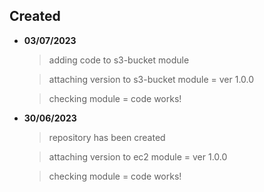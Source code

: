 ## Created

- **03/07/2023** 
	> adding code to s3-bucket module 

	> attaching version to s3-bucket module = ver 1.0.0

	> checking module = code works!

- **30/06/2023** 
	> repository has been created 

	> attaching version to ec2 module = ver 1.0.0

	> checking module = code works!